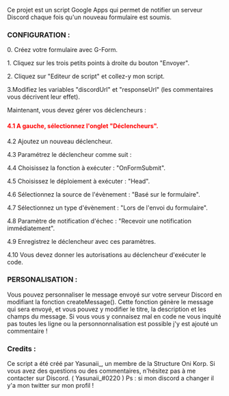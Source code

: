 <p>Ce projet est un script Google Apps qui permet de notifier un serveur Discord chaque fois qu'un nouveau formulaire est soumis. 

<h3>CONFIGURATION :</h3>

<p>0. Créez votre formulaire avec G-Form.</p>

<p>1. Cliquez sur les trois petits points à droite du bouton "Envoyer".</p>

<p>2. Cliquez sur "Editeur de script" et collez-y mon script.</p>

<p>3.Modifiez les variables "discordUrl" et "responseUrl" (les commentaires vous décrivent leur effet).</p>

<p>Maintenant, vous devez gérer vos déclencheurs :</p>

<h4 style="color:red;">4.1 A gauche, sélectionnez l'onglet "Déclencheurs".</h4>

<p>4.2 Ajoutez un nouveau déclencheur.</p>

<p>4.3 Paramétrez le déclencheur comme suit :</p>

<p>4.4 Choisissez la fonction à exécuter : "OnFormSubmit".</p>

<p>4.5 Choisissez le déploiement à exécuter : "Head".</p>

<p>4.6 Sélectionnez la source de l'évènement : "Basé sur le formulaire".</p>

<p>4.7 Sélectionnez un type d'évènement : "Lors de l'envoi du formulaire".</p>

<p>4.8 Paramètre de notification d'échec : "Recevoir une notification immédiatement".</p>

<p>4.9 Enregistrez le déclencheur avec ces paramètres.</p>

<p>4.10 Vous devez donner les autorisations au déclencheur d'exécuter le code.</p>

<h3>PERSONALISATION :</h3>

<p>Vous pouvez personnaliser le message envoyé sur votre serveur Discord en modifiant la fonction createMessage(). Cette fonction génère le message qui sera envoyé, et vous pouvez y modifier le titre, la description et les champs du message. Si vous vous y connaisez mal en code ne vous inquité pas toutes les ligne ou la personnonnalisation est possible j'y est ajouté un commentaire !</p>

<h3>Credits :</h3>

<p>Ce script a été créé par Yasunaii_, un membre de la Structure Oni Korp. Si vous avez des questions ou des commentaires, n'hésitez pas à me contacter sur Discord. ( Yasunaii_#0220 ) Ps : si mon discord a changer il y'a mon twitter sur mon profil !</p>
